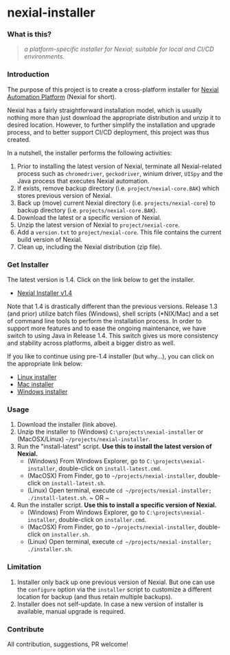 # nexial-installer

### What is this?
> _a platform-specific installer for Nexial; suitable for local and CI/CD environments._


### Introduction
The purpose of this project is to create a cross-platform installer for 
[Nexial Automation Platform](https://github.com/nexiality/nexial-core) (Nexial for short).

Nexial has a fairly straightforward installation model, which is usually nothing more than just download the appropriate 
distribution and unzip it to desired location. However, to further simplify the installation and upgrade process, and to
better support CI/CD deployment, this project was thus created.

In a nutshell, the installer performs the following activities:
1. Prior to installing the latest version of Nexial, terminate all Nexial-related process such as `chromedriver`, 
   `geckodriver`, winium driver, `UISpy` and the Java process that executes Nexial automation.
2. If exists, remove backup directory (i.e. `project/nexial-core.BAK`) which stores previous version of Nexial. 
3. Back up (move) current Nexial directory (i.e. `projects/nexial-core`) to backup directory 
   (i.e. `projects/nexial-core.BAK`).
4. Download the latest or a specific version of Nexial.
5. Unzip the latest version of Nexial to `project/nexial-core`.
6. Add a `version.txt` to `project/nexial-core`. This file contains the current build version of Nexial.
7. Clean up, including the Nexial distribution (zip file).


### Get Installer
The latest version is 1.4. Click on the link below to get the installer.
- [Nexial Installer v1.4](https://github.com/nexiality/nexial-installer/releases/download/nexial-installer-v1.4/nexial-installer-1.4.zip)

Note that 1.4 is drastically different than the previous versions. Release 1.3 (and prior) utilize batch files (Windows),
shell scripts (*NIX/Mac) and a set of command line tools to perform the installation process. In order to support more
features and to ease the ongoing maintenance, we have switch to using Java in Release 1.4. This switch gives us more
consistency and stability across platforms, albeit a bigger distro as well. 

If you like to continue using pre-1.4 installer (but why...), you can click on the appropriate link below:
- [Linux installer](https://github.com/nexiality/nexial-installer/releases/download/nexial-installer-v1.3/nexial-installer.linux.zip)
- [Mac installer](https://github.com/nexiality/nexial-installer/releases/download/nexial-installer-v1.3/nexial-installer.mac.zip)
- [Windows installer](https://github.com/nexiality/nexial-installer/releases/download/nexial-installer-v1.3/nexial-installer.windows.zip)


### Usage
1. Download the installer (link above).
2. Unzip the installer to (Windows) `C:\projects\nexial-installer` or (MacOSX/Linux) `~/projects/nexial-installer`.
3. Run the "install-latest" script. **Use this to install the latest version of Nexial.**
   - (Windows) From Windows Explorer, go to `C:\projects\nexial-installer`, double-click on `install-latest.cmd`.
   - (MacOSX) From Finder, go to `~/projects/nexial-installer`, double-click on `install-latest.sh`.
   - (Linux) Open terminal, execute `cd ~/projects/nexial-installer; ./install-latest.sh`.
   ~ OR ~
4. Run the installer script. **Use this to install a specific version of Nexial.**
   - (Windows) From Windows Explorer, go to `C:\projects\nexial-installer`, double-click on `installer.cmd`.
   - (MacOSX) From Finder, go to `~/projects/nexial-installer`, double-click on `installer.sh`.
   - (Linux) Open terminal, execute `cd ~/projects/nexial-installer; ./installer.sh`.


### Limitation
1. Installer only back up one previous version of Nexial. But one can use the `configure` option via the `installer` 
   script to customize a different location for backup (and thus retain multiple backups).
2. Installer does not self-update. In case a new version of installer is available, manual upgrade is required.


### Contribute
All contribution, suggestions, PR welcome!
